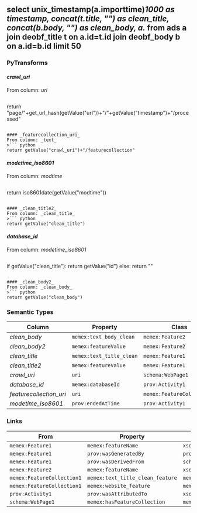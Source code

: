 ## select unix_timestamp(a.importtime)*1000 as timestamp, concat(t.title, "") as clean_title, concat(b.body, "") as clean_body, a.* from ads a join deobf_title t on a.id=t.id join deobf_body b on a.id=b.id limit 50

### PyTransforms
#### _crawl_uri_
From column: _url_
>``` python
return "page/"+get_url_hash(getValue("url"))+"/"+getValue("timestamp")+"/processed"
```

#### _featurecollection_uri_
From column: _text_
>``` python
return getValue("crawl_uri")+"/featurecollection"
```

#### _modetime_iso8601_
From column: _modtime_
>``` python
return iso8601date(getValue("modtime"))
```

#### _clean_title2_
From column: _clean_title_
>``` python
return getValue("clean_title")
```

#### _database_id_
From column: _modetime_iso8601_
>``` python
if getValue("clean_title"):
    return getValue("id")
else:
    return ""
```

#### _clean_body2_
From column: _clean_body_
>``` python
return getValue("clean_body")
```


### Semantic Types
| Column | Property | Class |
|  ----- | -------- | ----- |
| _clean_body_ | `memex:text_body_clean` | `memex:Feature2`|
| _clean_body2_ | `memex:featureValue` | `memex:Feature2`|
| _clean_title_ | `memex:text_title_clean` | `memex:Feature1`|
| _clean_title2_ | `memex:featureValue` | `memex:Feature1`|
| _crawl_uri_ | `uri` | `schema:WebPage1`|
| _database_id_ | `memex:databaseId` | `prov:Activity1`|
| _featurecollection_uri_ | `uri` | `memex:FeatureCollection1`|
| _modetime_iso8601_ | `prov:endedAtTime` | `prov:Activity1`|


### Links
| From | Property | To |
|  --- | -------- | ---|
| `memex:Feature1` | `memex:featureName` | `xsd:text_title_clean`|
| `memex:Feature1` | `prov:wasGeneratedBy` | `prov:Activity1`|
| `memex:Feature1` | `prov:wasDerivedFrom` | `schema:WebPage1`|
| `memex:Feature2` | `memex:featureName` | `xsd:body_title_clean`|
| `memex:FeatureCollection1` | `memex:text_title_clean_feature` | `memex:Feature1`|
| `memex:FeatureCollection1` | `memex:website_feature` | `memex:Feature2`|
| `prov:Activity1` | `prov:wasAttributedTo` | `xsd:http://memex.zapto.org/data/software/deobfuscator/isi/version/0.1`|
| `schema:WebPage1` | `memex:hasFeatureCollection` | `memex:FeatureCollection1`|
